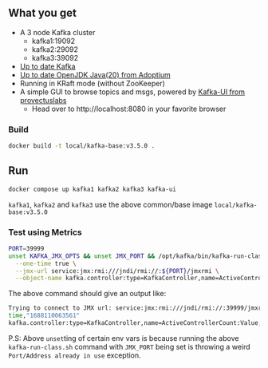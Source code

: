## What you get
* A 3 node Kafka cluster
    * kafka1:19092
    * kafka2:29092
    * kafka3:39092
* [Up to date Kafka](https://github.com/nandak522/kraft/blob/main/Dockerfile#L4)
* [Up to date OpenJDK Java(20) from Adoptium](https://github.com/nandak522/kraft/blob/main/Dockerfile#L11)
* Running in KRaft mode (without ZooKeeper)
* A simple GUI to browse topics and msgs, powered by [Kafka-UI from provectuslabs](https://github.com/provectuslabs/kafka-ui)
    * Head over to http://localhost:8080 in your favorite browser

### Build
```sh
docker build -t local/kafka-base:v3.5.0 .
```

## Run
```sh
docker compose up kafka1 kafka2 kafka3 kafka-ui
```
`kafka1`, `kafka2` and `kafka3` use the above common/base image `local/kafka-base:v3.5.0`

### Test using Metrics
```sh
PORT=39999
unset KAFKA_JMX_OPTS && unset JMX_PORT && /opt/kafka/bin/kafka-run-class.sh org.apache.kafka.tools.JmxTool \
  --one-time true \
  --jmx-url service:jmx:rmi:///jndi/rmi://:${PORT}/jmxrmi \
  --object-name kafka.controller:type=KafkaController,name=ActiveControllerCount
```
The above command should give an output like:
```sh
Trying to connect to JMX url: service:jmx:rmi:///jndi/rmi://:39999/jmxrmi
time,"1688110063561"
kafka.controller:type=KafkaController,name=ActiveControllerCount:Value,"1"
```

P.S: Above `unset`ting of certain env vars is because running the above `kafka-run-class.sh` command with `JMX_PORT` being set is throwing a weird `Port/Address already in use` exception.
